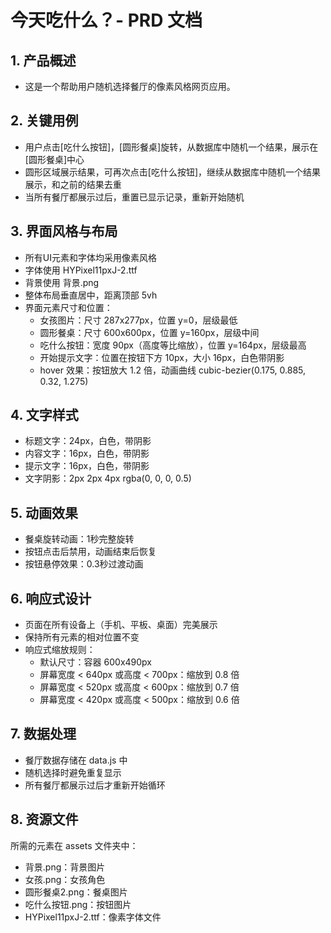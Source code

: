 # 今天吃什么？- PRD 文档

## 1. 产品概述
- 这是一个帮助用户随机选择餐厅的像素风格网页应用。

## 2. 关键用例
- 用户点击[吃什么按钮]，[圆形餐桌]旋转，从数据库中随机一个结果，展示在[圆形餐桌]中心
- 圆形区域展示结果，可再次点击[吃什么按钮]，继续从数据库中随机一个结果展示，和之前的结果去重
- 当所有餐厅都展示过后，重置已显示记录，重新开始随机

## 3. 界面风格与布局
- 所有UI元素和字体均采用像素风格
- 字体使用 HYPixel11pxJ-2.ttf
- 背景使用 背景.png
- 整体布局垂直居中，距离顶部 5vh
- 界面元素尺寸和位置：
  - 女孩图片：尺寸 287x277px，位置 y=0，层级最低
  - 圆形餐桌：尺寸 600x600px，位置 y=160px，层级中间
  - 吃什么按钮：宽度 90px（高度等比缩放），位置 y=164px，层级最高
  - 开始提示文字：位置在按钮下方 10px，大小 16px，白色带阴影
  - hover 效果：按钮放大 1.2 倍，动画曲线 cubic-bezier(0.175, 0.885, 0.32, 1.275)

## 4. 文字样式
- 标题文字：24px，白色，带阴影
- 内容文字：16px，白色，带阴影
- 提示文字：16px，白色，带阴影
- 文字阴影：2px 2px 4px rgba(0, 0, 0, 0.5)

## 5. 动画效果
- 餐桌旋转动画：1秒完整旋转
- 按钮点击后禁用，动画结束后恢复
- 按钮悬停效果：0.3秒过渡动画

## 6. 响应式设计
- 页面在所有设备上（手机、平板、桌面）完美展示
- 保持所有元素的相对位置不变
- 响应式缩放规则：
  - 默认尺寸：容器 600x490px
  - 屏幕宽度 < 640px 或高度 < 700px：缩放到 0.8 倍
  - 屏幕宽度 < 520px 或高度 < 600px：缩放到 0.7 倍
  - 屏幕宽度 < 420px 或高度 < 500px：缩放到 0.6 倍

## 7. 数据处理
- 餐厅数据存储在 data.js 中
- 随机选择时避免重复显示
- 所有餐厅都展示过后才重新开始循环

## 8. 资源文件
所需的元素在 assets 文件夹中：
- 背景.png：背景图片
- 女孩.png：女孩角色
- 圆形餐桌2.png：餐桌图片
- 吃什么按钮.png：按钮图片
- HYPixel11pxJ-2.ttf：像素字体文件

